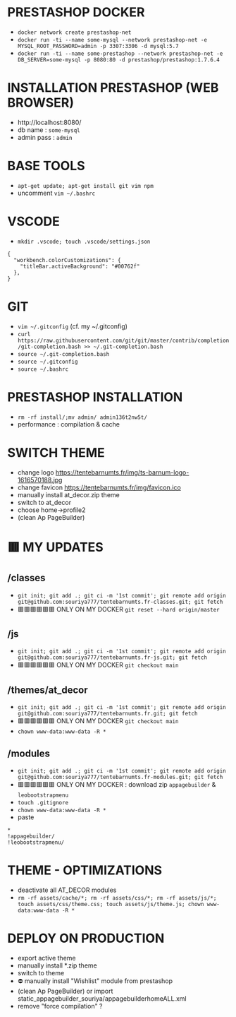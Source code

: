 # PRESTASHOP DOCKER
- `docker network create prestashop-net`
- `docker run -ti --name some-mysql --network prestashop-net -e MYSQL_ROOT_PASSWORD=admin -p 3307:3306 -d mysql:5.7`
- `docker run -ti --name some-prestashop --network prestashop-net -e DB_SERVER=some-mysql -p 8080:80 -d prestashop/prestashop:1.7.6.4`

# INSTALLATION PRESTASHOP (WEB BROWSER)
- http://localhost:8080/
- db name : `some-mysql`
- admin pass : `admin`

# BASE TOOLS
- `apt-get update; apt-get install git vim npm`
- uncomment `vim ~/.bashrc`

# VSCODE
- `mkdir .vscode; touch .vscode/settings.json`
```
{
  "workbench.colorCustomizations": {
    "titleBar.activeBackground": "#00762f"
  },
} 
```

# GIT

- `vim ~/.gitconfig` (cf. my ~/.gitconfig)
- `curl https://raw.githubusercontent.com/git/git/master/contrib/completion/git-completion.bash >> ~/.git-completion.bash`
- `source ~/.git-completion.bash`
- `source ~/.gitconfig`
- `source ~/.bashrc`

# PRESTASHOP INSTALLATION
- `rm -rf install/;mv admin/ admin136t2nw5t/`
- performance : compilation & cache

# SWITCH THEME
- change logo https://tentebarnumts.fr/img/ts-barnum-logo-1616570188.jpg
- change favicon https://tentebarnumts.fr/img/favicon.ico
- manually install at_decor.zip theme
- switch to at_decor
- choose home->profile2
- (clean Ap PageBuilder)

# 🟥 MY UPDATES

## /classes
- `git init; git add .; git ci -m '1st commit'; git remote add origin git@github.com:souriya777/tentebarnumts.fr-classes.git; git fetch`
- 🟥🟥🟥🟥🟥🟥 ONLY ON MY DOCKER `git reset --hard origin/master`

## /js
- `git init; git add .; git ci -m '1st commit'; git remote add origin git@github.com:souriya777/tentebarnumts.fr-js.git; git fetch`
- 🟥🟥🟥🟥🟥🟥 ONLY ON MY DOCKER `git checkout main`

## /themes/at_decor
- `git init; git add .; git ci -m '1st commit'; git remote add origin git@github.com:souriya777/tentebarnumts.fr.git; git fetch`
- 🟥🟥🟥🟥🟥🟥 ONLY ON MY DOCKER `git checkout main`
- `chown www-data:www-data -R *`

## /modules
- `git init; git add .; git ci -m '1st commit'; git remote add origin git@github.com:souriya777/tentebarnumts.fr-modules.git; git fetch`
- 🟥🟥🟥🟥🟥🟥 ONLY ON MY DOCKER : download zip `appagebuilder` & `leobootstrapmenu`
- `touch .gitignore`
- `chown www-data:www-data -R *`
- paste 
```
*
!appagebuilder/
!leobootstrapmenu/
```

# THEME - OPTIMIZATIONS

- deactivate all AT_DECOR modules
- `rm -rf assets/cache/*; rm -rf assets/css/*; rm -rf assets/js/*; touch assets/css/theme.css; touch assets/js/theme.js; chown www-data:www-data -R *`

# DEPLOY ON PRODUCTION

- export active theme
- manually install *.zip theme
- switch to theme
- ⛔️ manually install "Wishlist" module from prestashop
- (clean Ap PageBuilder) or import static_appagebuilder_souriya/appagebuilderhomeALL.xml
- remove "force compilation" ?

